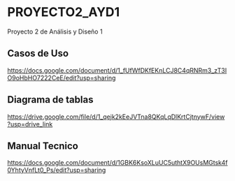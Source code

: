 # PROYECTO2_AYD1
Proyecto 2 de Análisis y Diseño 1
## Casos de Uso
https://docs.google.com/document/d/1_fUfWfDKfEKnLCJ8C4qRNRm3_zT3IO9oHbHO7222CeE/edit?usp=sharing
## Diagrama de tablas
https://drive.google.com/file/d/1_qejk2kEeJVTna8QKqLqDlKrtCjtnywF/view?usp=drive_link
## Manual Tecnico
https://docs.google.com/document/d/1GBK6KsoXLuUC5uthtX9OUsMGtsk4f0YhtyVnfLt0_Ps/edit?usp=sharing